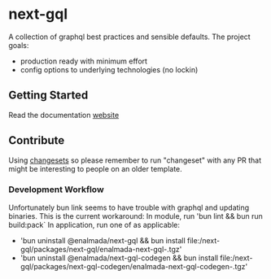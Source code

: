 # next-gql

A collection of graphql best practices and sensible defaults.  The project goals:
* production ready with minimum effort
* config options to underlying technologies (no lockin)

## Getting Started
Read the documentation [website](https://next-gql-tau.vercel.app/)

## Contribute
Using [changesets](https://github.com/changesets/changesets) so please remember to run "changeset" with any PR that might be interesting to people on an older template.

### Development Workflow
Unfortunately bun link seems to have trouble with graphql and updating binaries.  This is the current workaround:
In module, run 'bun lint && bun run build:pack`
In application, run one of as applicable:
* 'bun uninstall @enalmada/next-gql && bun install file:<path>/next-gql/packages/next-gql/enalmada-next-gql-<version>.tgz'
* 'bun uninstall @enalmada/next-gql-codegen && bun install file:<path>/next-gql/packages/next-gql-codegen/enalmada-next-gql-codegen-<version>.tgz'


